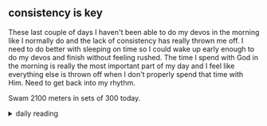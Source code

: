 ## consistency is key

These last couple of days I haven't been able to do my devos in the morning like I normally do and the lack of consistency has really thrown me off. I need to do better with sleeping on time so I could wake up early enough to do my devos and finish without feeling rushed. The time I spend with God in the morning is really the most important part of my day and I feel like everything else is thrown off when I don't properly spend that time with Him. Need to get back into my rhythm.

Swam 2100 meters in sets of 300 today.

<details markdown="1">
<summary>daily reading</summary>

| {{ page.date | date: "%B %-d, %Y" }} |
| :-------------: |
| [Deut. 21; Ps. 108–109; Isa. 48; Rev. 18]({% link _Bible/Bible-year-1.md %}) |
| [WCF 20; WLC 134-139; WSC 73-75]({% link _westminster/westminster-month-1.md %}) |
| [The Nicene Creed](https://threeforms.org/the-nicene-creed/) |

</details>